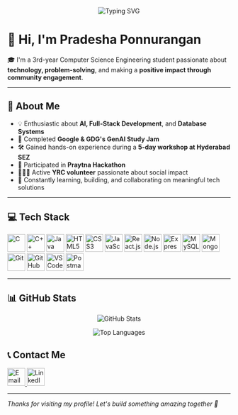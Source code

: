<!-- Animated Heading -->
<p align="center">
  <img src="https://readme-typing-svg.demolab.com?font=Fira+Code&size=22&duration=3000&pause=1000&color=00C4FF&center=true&vCenter=true&width=1000&lines=Hi+I'm+Pradesha+Ponnurangan;Full-Stack+Developer+%7C+GenAI+Explorer+%7C+Tech+Enthusiast" alt="Typing SVG" />
</p>

# 👋 Hi, I'm Pradesha Ponnurangan

🎓 I'm a 3rd-year Computer Science Engineering student passionate about **technology, problem-solving**, and making a **positive impact through community engagement**.

---
## 🚀 About Me

- 💡 Enthusiastic about **AI, Full-Stack Development**, and **Database Systems**  
- 🧠 Completed **Google & GDG's GenAI Study Jam**  
- 🛠️ Gained hands-on experience during a **5-day workshop at Hyderabad SEZ**  
- 🤝 Participated in **Praytna Hackathon**  
- 🧑‍🤝‍🧑 Active **YRC volunteer** passionate about social impact  
- 🌱 Constantly learning, building, and collaborating on meaningful tech solutions  

---

## 💻 Tech Stack

<p align="left">
  <img src="https://img.icons8.com/color/48/c-programming.png" alt="C" height="40" />
  <img src="https://img.icons8.com/color/48/c-plus-plus-logo.png" alt="C++" height="40" />
  <img src="https://img.icons8.com/color/48/java-coffee-cup-logo--v1.png" alt="Java" height="40" />
  <img src="https://img.icons8.com/color/48/html-5--v1.png" alt="HTML5" height="40" />
  <img src="https://img.icons8.com/color/48/css3.png" alt="CSS3" height="40" />
  <img src="https://img.icons8.com/color/48/javascript--v1.png" alt="JavaScript" height="40" />
  <img src="https://img.icons8.com/plasticine/48/react.png" alt="React.js" height="40" />
  <img src="https://img.icons8.com/color/48/nodejs.png" alt="Node.js" height="40" />
  <img src="https://img.icons8.com/ios/50/000000/express-js.png" alt="Express.js" height="40" />
  <img src="https://img.icons8.com/color/48/mysql-logo.png" alt="MySQL" height="40" />
  <img src="https://img.icons8.com/external-tal-revivo-shadow-tal-revivo/48/external-mongodb-a-cross-platform-document-oriented-database-program-logo-shadow-tal-revivo.png" alt="MongoDB" height="40" />
  <img src="https://img.icons8.com/color/48/git.png" alt="Git" height="40" />
  <img src="https://img.icons8.com/ios-glyphs/48/github.png" alt="GitHub" height="40" />
  <img src="https://img.icons8.com/color/48/visual-studio-code-2019.png" alt="VS Code" height="40" />
  <img src="https://img.icons8.com/external-tal-revivo-color-tal-revivo/48/external-postman-is-the-only-complete-api-development-environment-logo-color-tal-revivo.png" alt="Postman" height="40" />
</p>

---

## 📊 GitHub Stats

<p align="center">
  <img src="https://github-readme-stats.vercel.app/api?username=PradeshaP&show_icons=true&theme=tokyonight&border_radius=12" alt="GitHub Stats" />
</p>

<p align="center">
  <img src="https://github-readme-stats.vercel.app/api/top-langs/?username=PradeshaP&layout=compact&theme=tokyonight&border_radius=12" alt="Top Languages" />
</p>


## 📞 Contact Me

<p align="left">
  <a href="mailto:ponnuranganpradesha@gmail.com" target="_blank">
    <img src="https://img.icons8.com/fluency/48/gmail-new.png" alt="Email" height="40" />
  </a>
  <a href="https://www.linkedin.com/in/pradesha-ponnurangan-a0537028b" target="_blank">
    <img src="https://img.icons8.com/color/48/linkedin.png" alt="LinkedIn" height="40" />
  </a>
</p>

---
_Thanks for visiting my profile! Let's build something amazing together 🚀_
